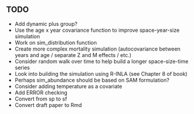 ## TODO

- Add dynamic plus group?
- Use the age x year covariance function to improve space-year-size simulation
- Work on sim_distribution function
- Create more complex mortality simulation (autocovariance between years and age / separate Z and M effects / etc.)
- Consider random walk over time to help build a longer space-size-time series
- Look into building the simulation using R-INLA (see Chapter 8 of book)
- Perhaps sim_abundance should be based on SAM formulation?
- Consider adding temperature as a covariate
- Add ERROR checking
- Convert from sp to sf
- Convert draft paper to Rmd
